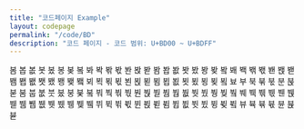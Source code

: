 ```yaml
---
title: "코드페이지 Example"
layout: codepage
permalink: "/code/BD"
description: "코드 페이지 - 코드 범위: U+BD00 ~ U+BDFF"
---
```


<span class="code tofu"></span>
<span class="code tofu"></span>
<span class="code tofu"></span>
<span class="code tofu"></span>
<span class="character">봄</span>
<span class="character">봅</span>
<span class="character">봆</span>
<span class="character">봇</span>
<span class="character">봈</span>
<span class="character">봉</span>
<span class="character">봊</span>
<span class="code tofu"></span>
<span class="character">봌</span>
<span class="code tofu"></span>
<span class="code tofu"></span>
<span class="code tofu"></span>
<span class="character">봐</span>
<span class="character">봑</span>
<span class="character">봒</span>
<span class="character">봓</span>
<span class="character">봔</span>
<span class="character">봕</span>
<span class="code tofu"></span>
<span class="character">봗</span>
<span class="code tofu"></span>
<span class="code tofu"></span>
<span class="code tofu"></span>
<span class="code tofu"></span>
<span class="code tofu"></span>
<span class="code tofu"></span>
<span class="code tofu"></span>
<span class="code tofu"></span>
<span class="character">봠</span>
<span class="character">봡</span>
<span class="character">봢</span>
<span class="character">봣</span>
<span class="character">봤</span>
<span class="character">봥</span>
<span class="character">봦</span>
<span class="code tofu"></span>
<span class="character">봨</span>
<span class="code tofu"></span>
<span class="code tofu"></span>
<span class="code tofu"></span>
<span class="character">봬</span>
<span class="character">봭</span>
<span class="character">봮</span>
<span class="character">봯</span>
<span class="character">봰</span>
<span class="character">봱</span>
<span class="code tofu"></span>
<span class="character">봳</span>
<span class="code tofu"></span>
<span class="code tofu"></span>
<span class="code tofu"></span>
<span class="code tofu"></span>
<span class="code tofu"></span>
<span class="code tofu"></span>
<span class="code tofu"></span>
<span class="code tofu"></span>
<span class="character">봼</span>
<span class="character">봽</span>
<span class="character">봾</span>
<span class="character">봿</span>
<span class="character">뵀</span>
<span class="character">뵁</span>
<span class="character">뵂</span>
<span class="code tofu"></span>
<span class="character">뵄</span>
<span class="code tofu"></span>
<span class="code tofu"></span>
<span class="code tofu"></span>
<span class="character">뵈</span>
<span class="character">뵉</span>
<span class="character">뵊</span>
<span class="character">뵋</span>
<span class="character">뵌</span>
<span class="character">뵍</span>
<span class="code tofu"></span>
<span class="character">뵏</span>
<span class="code tofu"></span>
<span class="code tofu"></span>
<span class="code tofu"></span>
<span class="code tofu"></span>
<span class="code tofu"></span>
<span class="code tofu"></span>
<span class="code tofu"></span>
<span class="code tofu"></span>
<span class="character">뵘</span>
<span class="character">뵙</span>
<span class="character">뵚</span>
<span class="character">뵛</span>
<span class="character">뵜</span>
<span class="character">뵝</span>
<span class="character">뵞</span>
<span class="code tofu"></span>
<span class="character">뵠</span>
<span class="code tofu"></span>
<span class="code tofu"></span>
<span class="code tofu"></span>
<span class="character">뵤</span>
<span class="code tofu"></span>
<span class="code tofu"></span>
<span class="code tofu"></span>
<span class="code tofu"></span>
<span class="code tofu"></span>
<span class="code tofu"></span>
<span class="code tofu"></span>
<span class="code tofu"></span>
<span class="code tofu"></span>
<span class="code tofu"></span>
<span class="code tofu"></span>
<span class="code tofu"></span>
<span class="code tofu"></span>
<span class="code tofu"></span>
<span class="code tofu"></span>
<span class="code tofu"></span>
<span class="code tofu"></span>
<span class="code tofu"></span>
<span class="code tofu"></span>
<span class="code tofu"></span>
<span class="code tofu"></span>
<span class="code tofu"></span>
<span class="code tofu"></span>
<span class="code tofu"></span>
<span class="code tofu"></span>
<span class="code tofu"></span>
<span class="code tofu"></span>
<span class="character">부</span>
<span class="character">북</span>
<span class="character">붂</span>
<span class="character">붃</span>
<span class="character">분</span>
<span class="character">붅</span>
<span class="code tofu"></span>
<span class="character">붇</span>
<span class="code tofu"></span>
<span class="code tofu"></span>
<span class="code tofu"></span>
<span class="code tofu"></span>
<span class="code tofu"></span>
<span class="code tofu"></span>
<span class="code tofu"></span>
<span class="code tofu"></span>
<span class="character">붐</span>
<span class="character">붑</span>
<span class="character">붒</span>
<span class="character">붓</span>
<span class="character">붔</span>
<span class="character">붕</span>
<span class="character">붖</span>
<span class="code tofu"></span>
<span class="character">붘</span>
<span class="code tofu"></span>
<span class="code tofu"></span>
<span class="code tofu"></span>
<span class="character">붜</span>
<span class="character">붝</span>
<span class="character">붞</span>
<span class="character">붟</span>
<span class="character">붠</span>
<span class="character">붡</span>
<span class="code tofu"></span>
<span class="character">붣</span>
<span class="code tofu"></span>
<span class="code tofu"></span>
<span class="code tofu"></span>
<span class="code tofu"></span>
<span class="code tofu"></span>
<span class="code tofu"></span>
<span class="code tofu"></span>
<span class="code tofu"></span>
<span class="character">붬</span>
<span class="character">붭</span>
<span class="character">붮</span>
<span class="character">붯</span>
<span class="character">붰</span>
<span class="character">붱</span>
<span class="character">붲</span>
<span class="code tofu"></span>
<span class="character">붴</span>
<span class="code tofu"></span>
<span class="code tofu"></span>
<span class="code tofu"></span>
<span class="character">붸</span>
<span class="character">붹</span>
<span class="character">붺</span>
<span class="character">붻</span>
<span class="character">붼</span>
<span class="character">붽</span>
<span class="code tofu"></span>
<span class="character">붿</span>
<span class="code tofu"></span>
<span class="code tofu"></span>
<span class="code tofu"></span>
<span class="code tofu"></span>
<span class="code tofu"></span>
<span class="code tofu"></span>
<span class="code tofu"></span>
<span class="code tofu"></span>
<span class="character">뷈</span>
<span class="character">뷉</span>
<span class="character">뷊</span>
<span class="character">뷋</span>
<span class="character">뷌</span>
<span class="character">뷍</span>
<span class="character">뷎</span>
<span class="code tofu"></span>
<span class="character">뷐</span>
<span class="code tofu"></span>
<span class="code tofu"></span>
<span class="code tofu"></span>
<span class="character">뷔</span>
<span class="character">뷕</span>
<span class="character">뷖</span>
<span class="character">뷗</span>
<span class="character">뷘</span>
<span class="character">뷙</span>
<span class="code tofu"></span>
<span class="character">뷛</span>
<span class="code tofu"></span>
<span class="code tofu"></span>
<span class="code tofu"></span>
<span class="code tofu"></span>
<span class="code tofu"></span>
<span class="code tofu"></span>
<span class="code tofu"></span>
<span class="code tofu"></span>
<span class="character">뷤</span>
<span class="character">뷥</span>
<span class="character">뷦</span>
<span class="character">뷧</span>
<span class="character">뷨</span>
<span class="character">뷩</span>
<span class="character">뷪</span>
<span class="code tofu"></span>
<span class="character">뷬</span>
<span class="code tofu"></span>
<span class="code tofu"></span>
<span class="code tofu"></span>
<span class="character">뷰</span>
<span class="character">뷱</span>
<span class="character">뷲</span>
<span class="character">뷳</span>
<span class="character">뷴</span>
<span class="character">뷵</span>
<span class="code tofu"></span>
<span class="character">뷷</span>
<span class="code tofu"></span>
<span class="code tofu"></span>
<span class="code tofu"></span>
<span class="code tofu"></span>
<span class="code tofu"></span>
<span class="code tofu"></span>
<span class="code tofu"></span>
<span class="code tofu"></span>